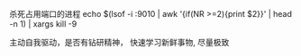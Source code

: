 杀死占用端口的进程
echo $(lsof -i :9010 | awk '{if(NR >=2){print $2}}' | head -n 1) | xargs kill -9

主动自我驱动，是否有钻研精神， 快速学习新鲜事物, 尽量极致